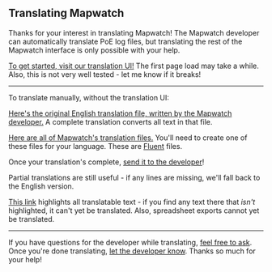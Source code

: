 ## Translating Mapwatch

Thanks for your interest in translating Mapwatch! The Mapwatch developer can automatically translate PoE log files, but translating the rest of the Mapwatch interface is only possible with your help.

[To get started, visit our translation UI!](https://erosson-pontoon.herokuapp.com/projects/mapwatch) 
The first page load may take a while. Also, this is not very well tested - let me know if it breaks!

---

To translate manually, without the translation UI:

[Here's the original English translation file, written by the Mapwatch developer.](https://github.com/mapwatch/mapwatch/tree/master/packages/www/public/localization/en-US/mapwatch.ftl)
A complete translation converts all text in that file.

[Here are all of Mapwatch's translation files.](https://github.com/mapwatch/mapwatch/tree/master/packages/www/src/public/localization/)
You'll need to create one of these files for your language. These are [Fluent](https://projectfluent.org/) files.

Once your translation's complete, [send it to the developer](https://github.com/mapwatch/mapwatch/issues)!

Partial translations are still useful - if any lines are missing, we'll fall back to the English version.

[This link](https://mapwatch.erosson.org/?debugLocalized=1) highlights all translatable text - if you find any text there that *isn't* highlighted, it can't yet be translated. Also, spreadsheet exports cannot yet be translated.

---

If you have questions for the developer while translating, [feel free to ask](https://github.com/mapwatch/mapwatch/issues). Once you're done translating, [let the developer know](https://github.com/mapwatch/mapwatch/issues). Thanks so much for your help!

